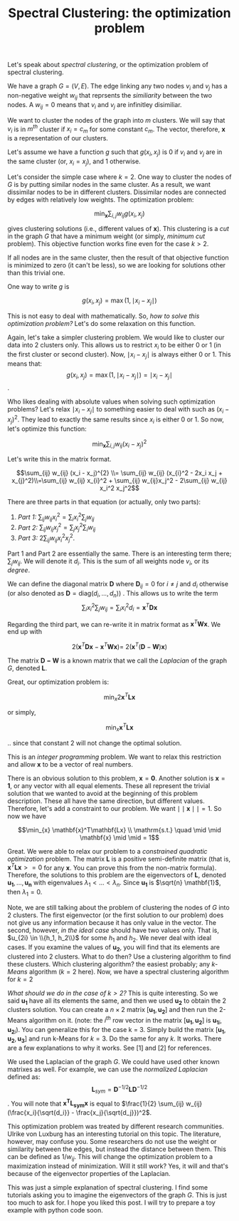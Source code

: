 ﻿---
layout: post
title: "Spectral Clustering: the optimization problem"
categories: algorithms
keywords: algorithms; Machine Learning
---

Let's speak about *spectral clustering*, or the optimization problem of spectral clustering.  

We have a graph $G=(V,E)$.  The edge linking any two nodes $v_i$ and $v_j$ has a non-negative weight $w_{ij}$ that reprsents the *similiarity* between the two nodes. A $w_{ij} = 0$ means that $v_i$ and $v_j$ are infinitley disimiliar. 

We want to cluster the nodes of the graph into $m$ clusters.  We will say that $v_i$ is in $m^{th}$ cluster if $x_i = c_m$ for some constant $c_m$. The vector, therefore, $\mathbf{x}$ is a representation of our clusters. 

Let's assume we have a function $g$ such that $g(x_i, x_j)$ is 0 if $v_i$ and $v_j$ are in the same cluster (or, $x_i = x_j$), and 1 otherwise. 

Let's consider the simple case where $k=2$. One way to cluster the nodes of $G$ is by putting similar nodes in the same cluster. As a result, we want dissimilar nodes to be in different clusters. Dissimilar nodes are connected by edges with relatively low weights. The optimization problem: 

$$\min_{\mathbf{x}} \sum _{i,j} w_{ij} g(x_i,x_j)$$  

gives clustering solutions (i.e., different values of $\mathbf{x}$). This clustering is a *cut* in the graph $G$ that have a minimum weight (or simply, *minimum cut* problem). This objective function works fine even for the case $k > 2$. 

If all nodes are in the same cluster, then the result of that objective function is minimized to zero (it can't be less), so we are looking for solutions other than this trivial one. 

One way to write $g$ is 

$$g(x_i, x_j) = \max (1, \mid x_i - x_j \mid)$$

This is not easy to deal with mathematically. So, *how to solve this optimization problem?* Let's do some relaxation on this function. 

Again, let's take a simpler clustering problem. We would like to cluster our data into 2 clusters only. This allows us to restrict $x_i$ to be either 0 or 1 (in the first cluster or second cluster).   Now, $\mid x_i - x_j\mid$ is always either 0 or 1. This means that: $$g(x_i, x_j) = \max(1, \mid x_i - x_j \mid)=\mid x_i - x_j \mid$$. 

Who likes dealing with absolute values when solving such optimization problems? Let's relax $\mid x_i - x_j \mid$ to something easier to deal with such as $(x_i - x_j)^2$.  They lead to exactly the same results since $x_i$ is either 0 or 1.  So now, let's optimize this function: 

$$ \min_{\mathbf{x}} \sum _{i,j} w_{ij} (x_i - x_j)^2$$

Let's write this in the matrix format. 

$$\sum_{ij} w_{ij} (x_i - x_j)^{2} \\= \sum_{ij} w_{ij} (x_{i}^2 - 2x_i x_j + x_{j}^2)\\=\sum_{ij} w_{ij} x_{i}^2 + \sum_{ij} w_{ij}x_j^2 - 2\sum_{ij}  w_{ij} x_i^2 x_j^2$$

There are three parts in that equation (or actually, only two parts): 

 1. *Part 1:* $\sum_{ij} w_{ij} x_i^2 = \sum_i x_i^2 \sum_j w_{ij}$
 2. *Part 2:* $\sum_{ij} w_{ij} x_j^2 = \sum_j x_j^2 \sum_i w_{ij}$ 
 3. *Part 3:* $2\sum_{ij}  w_{ij} x_i^2 x_j^2$. 

Part 1 and Part 2 are essentially the same. There is an interesting term there; $\sum_j w_{ij}$. We will denote it $d_i$. This is the sum of all weights node $v_i$, or its *degree*.  

We can define the diagonal matrix $\mathbf{D}$ where $\mathbf{D}_{ij} = 0$ for $i \neq j$ and $d_i$ otherwise (or also denoted as $\mathbf{D} = \mathrm{diag}(d_i, ..., d_n)$) .  This allows us to write the term $$ \sum_i x_i^2 \sum_j w_{ij} = \sum_i x_i ^2 d_i = \mathbf{x}^T\mathbf{Dx}$$

Regarding the third part, we can re-write it in matrix format as $\mathbf{x}^T\mathbf{Wx}$.  We end up with 

$$2 (\mathbf{x}^T\mathbf{Dx} - \mathbf{x}^T\mathbf{Wx}) = \ 2(\mathbf{x}^T(\mathbf{D}-\mathbf{W})\mathbf{x}) $$

The matrix $\mathbf{D-W}$ is a known matrix that we call the *Laplacian* of the graph $G$, denoted $\mathbf{L}$.  

Great, our optimization problem is: 

$$\min_{x} 2 \mathbf{x}^T\mathbf{Lx}$$ 

or simply, 

$$\min_{x} \mathbf{x}^T\mathbf{Lx}$$ 

.. since that constant 2 will not change the optimal solution. 

This is an *integer programming* problem. We want to relax this restriction and allow $\mathbf{x}$ to be a vector of real numbers. 

There is an obvious solution to this problem, $\mathbf{x}=\mathbf{0}$.  Another solution is $\mathbf{x}=\mathbf{1}$, or any vector with all equal elements. These all represent the trivial solution that we wanted to avoid at the beginning of this problem description. These all have the same direction, but different values. Therefore, let's add a constraint to our problem. We want $\mid \mid \mathbf{x} \mid \mid = 1$.  So now we have 

$$\min_{x} \mathbf{x}^T\mathbf{Lx} \\  \mathrm{s.t.} \quad \mid \mid \mathbf{x} \mid \mid = 1$$ 

Great. We were able to relax our problem to a *constrained quadratic optimization* problem. The matrix $\mathbf{L}$ is a positive semi-definite matrix (that is, $\mathbf{x}^T\mathbf{Lx} >= 0$ for any $\mathbf{x}$. You can prove this from the non-matrix formula). Therefore, the solutions to this problem are the eigenvectors of $\mathbf{L}$, denoted $\mathbf{u_1}, ..., \mathbf{u_n}$ with eigenvalues $\lambda_1 < ... < \lambda_n$.  Since $\mathbf{u_1}$ is $\sqrt{n} \mathbf{1}$, then $\lambda_1=0$. 

Note, we are still talking about the problem of clustering the nodes of $G$ into 2 clusters.  The first eigenvector (or the first solution to our problem) does not give us any information because it has only value in the vector. The second, however, *in the ideal case* should have two values only.  That is, $u_{2i} \in \\{h_1, h_2\\}$ for some $h_1$ and $h_2$.  We never deal with ideal cases.  If you examine the values of $\mathbf{u_2}$, you will find that its elements are clustered into 2 clusters. What to do then? Use a clustering algorithm to find these clusters. Which clustering algorithm? the easiest probably; any *k-Means* algorithm ($k=2$ here). Now, we have a spectral clustering algorithm for $k=2$   

*What should we do in the case of $k > 2$?* This is quite interesting. So we said $\mathbf{u_1}$ have all its elements the same, and then we used $\mathbf{u_2}$ to obtain the 2 clusters solution.  You can create a $n \times 2$ matrix $[\mathbf{u_1}, \mathbf{u_2}]$ and then run the 2-Means algorithm on it.  (note: the $i^{th}$ row vector in the matrix $[\mathbf{u_1}, \mathbf{u_2}]$ is ${\mathbf{u_1}_i, \mathbf{u_2}_i}$).  You can generalize this for the case k = 3. Simply build the matrix $[\mathbf{u_1}, \mathbf{u_2}, \mathbf{u_3}]$ and run k-Means for $k=3$. Do the same for any $k$. It works. There are a few explanations to why it works. See [1] and [2] for references. 

We used the Laplacian of the graph $G$.  We could have used other known matrixes as well. For example, we can use the *normalized Laplacian* defined as: $$\mathbf{L}_{sym} = \mathbf{D}^{-1/2} \mathbf{L} \mathbf{D}^{-1/2}$$.   You will note that $\mathbf{x^T}\mathbf{L_{sym}}\mathbf{x}$ is equal to $\frac{1}{2} \sum_{ij} w_{ij}(\frac{x_i}{\sqrt{d_i}} - \frac{x_j}{\sqrt{d_j}})^2$.  


This optimization problem was treated by different research communities. Ulrike von Luxburg has an interesting tutorial on this topic. The literature, however, may confuse you. Some researchers do not use the weight or similarity between the edges, but instead the distance between them. This can be defined as $1/w_{ij}$. This will change the optimization problem to a maximization instead of minimization. Will it still work? Yes, it will and that's because of the eigenvector properties of the Laplacian. 

This was just a simple explanation of spectral clustering. I find some tutorials asking you to imagine the eigenvectors of the graph $G$. This is just too much to ask for.  I hope you liked this post. I will try to prepare a toy example with python code soon. 




